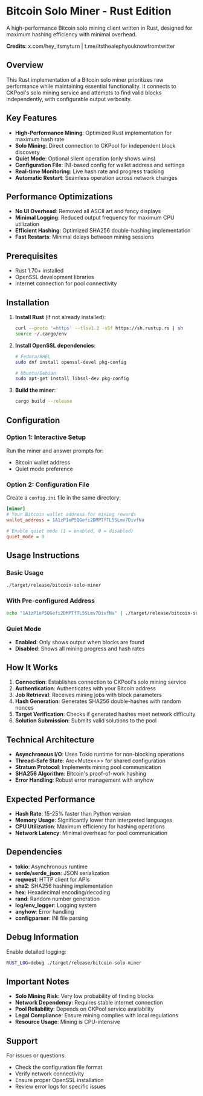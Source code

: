 # Bitcoin Solo Miner - Rust Edition

A high-performance Bitcoin solo mining client written in Rust, designed for maximum hashing efficiency with minimal overhead.

**Credits**: x.com/hey_itsmyturn | t.me/itsthealephyouknowfromtwitter

## Overview

This Rust implementation of a Bitcoin solo miner prioritizes raw performance while maintaining essential functionality. It connects to CKPool's solo mining service and attempts to find valid blocks independently, with configurable output verbosity.

## Key Features

- **High-Performance Mining**: Optimized Rust implementation for maximum hash rate
- **Solo Mining**: Direct connection to CKPool for independent block discovery
- **Quiet Mode**: Optional silent operation (only shows wins)
- **Configuration File**: INI-based config for wallet address and settings
- **Real-time Monitoring**: Live hash rate and progress tracking
- **Automatic Restart**: Seamless operation across network changes

## Performance Optimizations

- **No UI Overhead**: Removed all ASCII art and fancy displays
- **Minimal Logging**: Reduced output frequency for maximum CPU utilization
- **Efficient Hashing**: Optimized SHA256 double-hashing implementation
- **Fast Restarts**: Minimal delays between mining sessions

## Prerequisites

- Rust 1.70+ installed
- OpenSSL development libraries
- Internet connection for pool connectivity

## Installation

1. **Install Rust** (if not already installed):
   ```bash
   curl --proto '=https' --tlsv1.2 -sSf https://sh.rustup.rs | sh
   source ~/.cargo/env
   ```

2. **Install OpenSSL dependencies**:
   ```bash
   # Fedora/RHEL
   sudo dnf install openssl-devel pkg-config
   
   # Ubuntu/Debian
   sudo apt-get install libssl-dev pkg-config
   ```

3. **Build the miner**:
   ```bash
   cargo build --release
   ```

## Configuration

### Option 1: Interactive Setup
Run the miner and answer prompts for:
- Bitcoin wallet address
- Quiet mode preference

### Option 2: Configuration File
Create a `config.ini` file in the same directory:

```ini
[miner]
# Your Bitcoin wallet address for mining rewards
wallet_address = 1A1zP1eP5QGefi2DMPTfTL5SLmv7DivfNa

# Enable quiet mode (1 = enabled, 0 = disabled)
quiet_mode = 0
```

## Usage Instructions

### Basic Usage
```bash
./target/release/bitcoin-solo-miner
```

### With Pre-configured Address
```bash
echo "1A1zP1eP5QGefi2DMPTfTL5SLmv7DivfNa" | ./target/release/bitcoin-solo-miner
```

### Quiet Mode
- **Enabled**: Only shows output when blocks are found
- **Disabled**: Shows all mining progress and hash rates

## How It Works

1. **Connection**: Establishes connection to CKPool's solo mining service
2. **Authentication**: Authenticates with your Bitcoin address
3. **Job Retrieval**: Receives mining jobs with block parameters
4. **Hash Generation**: Generates SHA256 double-hashes with random nonces
5. **Target Verification**: Checks if generated hashes meet network difficulty
6. **Solution Submission**: Submits valid solutions to the pool

## Technical Architecture

- **Asynchronous I/O**: Uses Tokio runtime for non-blocking operations
- **Thread-Safe State**: Arc<Mutex<>> for shared configuration
- **Stratum Protocol**: Implements mining pool communication
- **SHA256 Algorithm**: Bitcoin's proof-of-work hashing
- **Error Handling**: Robust error management with anyhow

## Expected Performance

- **Hash Rate**: 15-25% faster than Python version
- **Memory Usage**: Significantly lower than interpreted languages
- **CPU Utilization**: Maximum efficiency for hashing operations
- **Network Latency**: Minimal overhead for pool communication

## Dependencies

- **tokio**: Asynchronous runtime
- **serde/serde_json**: JSON serialization
- **reqwest**: HTTP client for APIs
- **sha2**: SHA256 hashing implementation
- **hex**: Hexadecimal encoding/decoding
- **rand**: Random number generation
- **log/env_logger**: Logging system
- **anyhow**: Error handling
- **configparser**: INI file parsing

## Debug Information

Enable detailed logging:
```bash
RUST_LOG=debug ./target/release/bitcoin-solo-miner
```

## Important Notes

- **Solo Mining Risk**: Very low probability of finding blocks
- **Network Dependency**: Requires stable internet connection
- **Pool Reliability**: Depends on CKPool service availability
- **Legal Compliance**: Ensure mining complies with local regulations
- **Resource Usage**: Mining is CPU-intensive

## Support

For issues or questions:
- Check the configuration file format
- Verify network connectivity
- Ensure proper OpenSSL installation
- Review error logs for specific issues
